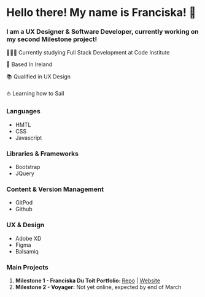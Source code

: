 # Hello there! My name is Franciska! 👋
### I am a UX Designer & Software Developer, currently working on my second Milestone project!

👩🏼‍💻 Currently studying Full Stack Development at Code Institute

📍 Based In Ireland

📚 Qualified in UX Design

⛵️ Learning how to Sail 

### Languages
- HMTL
- CSS
- Javascript

### Libraries & Frameworks
- Bootstrap
- JQuery

### Content & Version Management
- GitPod
- Github

### UX & Design
- Adobe XD
- Figma
- Balsamiq

### Main Projects
1. <strong>Milestone 1 - Franciska Du Toit Portfolio: </strong><a href="https://github.com/Franciskadtt/franciskadutoit" alt="Franciska Du Toit Portfolio Repo" target="_blank">Repo</a> | <a href="https://franciskadtt.github.io/franciskadutoit/" alt="Franciska Du Toit Portfolio website" target="_blank">Website</a>
2. <strong>Milestone 2 - Voyager:</strong> Not yet online, expected by end of March
